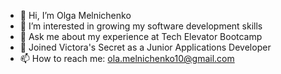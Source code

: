 - 👋 Hi, I’m Olga Melnichenko
- 👀 I’m interested in growing my software development skills
- 💬 Ask me about my experience at Tech Elevator Bootcamp
- 🌱 Joined Victora's Secret as a Junior Applications Developer
- 📫 How to reach me: ola.melnichenko10@gmail.com 
<!--
**Olgaminch7/Olgaminch7** is a ✨ _special_ ✨ repository because its `README.md` (this file) appears on your GitHub profile.


